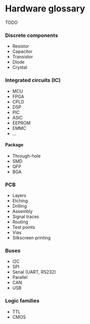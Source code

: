 # Hardware glossary

TODO

### Discrete components

  - Resistor
  - Capacitor
  - Transistor
  - Diode
  - Crystal
  
### Integrated circuits (IC)

  - MCU
  - FPGA
  - CPLD
  - DSP
  - PIC
  - ASIC
  - EEPROM
  - EMMC
  - ...
  
#### Package

  - Through-hole
  - SMD
  - QFP
  - BGA
  
### PCB

  - Layers
  - Etching
  - Drilling
  - Assembly
  - Signal traces
  - Routing
  - Test points
  - Vias
  - Silkscreen printing
  
### Buses

  - I2C
  - SPI
  - Serial (UART, RS232)
  - Parallel
  - CAN
  - USB

### Logic families

  - TTL
  - CMOS
